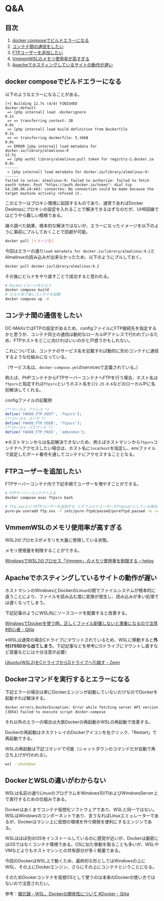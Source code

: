 # Q&A

## 目次

1. [docker composeでビルドエラーになる](#docker-composeでビルドエラーになる)
1. [コンテナ間の通信をしたい](#コンテナ間の通信をしたい)
1. [FTPユーザーを追加したい](#ftpユーザーを追加したい)
1. [VmmemWSLのメモリ使用率が高すぎる](#vmmemwslのメモリ使用率が高すぎる)
1. [Apacheでホスティングしているサイトの動作が遅い](#apacheでホスティングしているサイトの動作が遅い)

## docker composeでビルドエラーになる

以下のようなエラーになることがある。

```
[+] Building 12.7s (4/4) FINISHED                                                                        docker:default
 => [php internal] load .dockerignore                                                                              0.1s
 => => transferring context: 2B                                                                                    0.0s
 => [php internal] load build definition from Dockerfile                                                           0.1s
 => => transferring dockerfile: 5.34kB                                                                             0.0s
 => ERROR [php internal] load metadata for docker.io/library/almalinux:9                                          12.5s
 => [php auth] library/almalinux:pull token for registry-1.docker.io                                               0.0s
------
 > [php internal] load metadata for docker.io/library/almalinux:9:
------
failed to solve: almalinux:9: failed to authorize: failed to fetch oauth token: Post "https://auth.docker.io/token": dial tcp 54.198.86.24:443: connectex: No connection could be made because the target machine actively refused it.
```

このエラーはプロキシ環境に起因するものであり、通常であればDocker Desktopにプロキシの設定を入れることで解決できるはずなのだが、UHB回線ではどうやら難しい模様である。

諸々調べた結果、根本的な解決ではないが、エラーになったイメージを以下のように事前にプルしておくことで回避が可能。

```bash
docker pull [イメージ名]
```

今回はエラーの通り`load metadata for docker.io/library/almalinux:9.2`とAlmalinuxの読み込みが出来なかったため、以下のようにプルしておく。

```bash
docker pull docker.io/library/almalinux:9.2
```

その後にビルドをやり直すことで成功すると思われる。

```bash
# Dockerイメージをビルド
docker compose build
# ビルド完了後にコンテナを起動
docker compose up -d
```

## コンテナ間の通信をしたい

DC-MAXsではFTPの設定があるため、configファイルにFTP接続先を指定するかと思うが、コンテナ同士の通信は動的なローカルIPアドレスで行われているため、FTPホストをどこに向ければいいのかと戸惑うかもしれない。

これについては、コンテナのサービス名を記載すれば動的に別のコンテナに通信するような仕組みになっている。

（サービス名は、`docker-compose.yml`のservicesで定義されている。）

例えば、PHPコンテナからFTPサーバーコンテナへFTPを行う場合、ホスト名は`ftpsrv`と指定すれば`ftpsrv`というホスト名を`172.25.0.6`などのローカルIPに名前解決してくれる。

configファイルの記載例
```php
/**ローカル アドレス */
define('YAHOO_FTP_HOST', 'ftpsrv');
/**ローカル ユーザ */
define('YAHOO_FTP_USER', 'ftpusr');
/**ローカル パスワード */
define('YAHOO_FTP_PASS', 'adminmin');
```

※ホストマシンからは名前解決できないため、例えばホストマシンから`ftpsrv`コンテナへアクセスしたい場合は、ホスト名に`localhost`を指定し、envファイルで設定したポート番号を通してコンテナにアクセスすることとなる。

## FTPユーザーを追加したい

FTPサーバーコンテナ内で下記手順でユーザーを増やすことができる。

```bash
# FTPサーバーコンテナへ入る
docker compose exec ftpsrv bash

# ftp.xxxというFTPユーザーを追加する ※デフォルトユーザーをftpuserにしている場合
pure-pw useradd ftp.xxx -f /etc/pure-ftpd/passwd/pureftpd.passwd -m -u ftpuser -d /home/ftpuser/ftp.xxx
```

## VmmemWSLのメモリ使用率が高すぎる

WSL2のプロセスがメモリを大量に使用している状態。

メモリ使用量を制限することができる。

[WindowsでWSL2のプロセス「Vmmem」のメモリ使用量を制限する &#8211; helog](https://helog.jp/windows/vmmem-memory/)

## Apacheでホスティングしているサイトの動作が遅い

ホストマシンのWindowsとDockerのLinuxの間でファイルシステムが根本的に違うことにより、ファイルを読み込む度に変換が発生し、読み込みが多い処理では遅くなってしまう。

下記記事のようにWSL内にソースコードを配置すると改善する。

[WindowsでDockerを使う時、正しくファイル配置しないと激重になるので注意 #初心者 - Qiita](https://qiita.com/minato-naka/items/84508472c04f628e576e)

※WSLは通常の場合Cドライブにマウントされているため、WSLに移動すると**外付けSSDから出てしまう**。下記記事などを参考にGドライブにマウントし直すなど容量などには十分注意が必要）

[Ubuntu(WSL2)をCドライブからDドライブへ引越す - Zenn](https://zenn.dev/shittoku_xxx/articles/066cfd072d87a1)

## Dockerコマンドを実行するとエラーになる

下記エラーの場合は単にDockerエンジンが起動していないだけなのでDockerを起動すれば解決する。

```bash
docker.errors.DockerException: Error while fetching server API version: ('Connection aborted.', FileNotFoundError(2, 'No such file or directory'))
[3854] Failed to execute script docker-compose
```

それ以外のエラーの場合は大抵Dockerの再起動かWSLの再起動で改善する。

Dockerの再起動はタスクトレイのDockerアイコンを右クリック、「Restart」で再起動できる。

WSLの再起動は下記コマンドで可能（シャットダウンのコマンドだが自動で再立ち上げが行われる）。

```bash
wsl --shutdown
```

## DockerとWSLの違いがわからない

WSLは名前の通りLinuxのプログラムをWindows10/11およびWindowsServer上で実行するための仕組みである。

Dockerはあくまでコンテナ仮想化ソフトウェアであり、WSLと同一ではない。
WSLはWindowsのコンポーネントであり、言うなればLinuxエミュレーターであるが、Dockerはマシン上に仮想の環境を作り開発を便利にするエンジンである。

WSLはほぼ別のOSをインストールしているのに感覚が近いが、Dockerは厳密にはOSではなくコンテナ環境である。OSに似た挙動を取ることも多いが、WSLやVMなどよりもホストマシンとの共有部分が多く軽量である。

今回のDockerはWSL上で動くため、最終的な形としてはWindowsの上にWSL、その上にDockerエンジン、さらにその上にコンテナということになる。

そのためDockerコンテナを仮想OSとして使うのは本来のDockerの使い方ではないので注意されたい。

参考：[備忘録 - WSL、Dockerの関係性について #Docker - Qiita](https://qiita.com/takmot/items/2274d6cdf648eb135a18)
